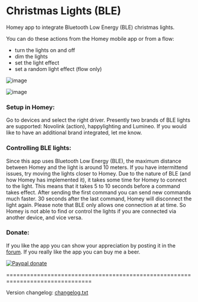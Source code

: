 # Christmas Lights (BLE) #

Homey app to integrate Bluetooth Low Energy (BLE) christmas lights.

You can do these actions from the Homey mobile app or from a flow:

* turn the lights on and off
* dim the lights
* set the light effect
* set a random light effect (flow only)

![image][mobile-card-image]


![image][flow-cards-image]

### Setup in Homey: ###
Go to devices and select the right driver. Presently two brands of BLE lights are supported: Novolink (action), happylighting and Lumineo. If you would like to have an additional brand integrated, let me know.

### Controlling BLE lights: ###
Since this app uses Bluetooth Low Energy (BLE), the maximum distance between Homey and the light is around 10 meters. If you have intermittend issues, try moving the lights closer to Homey. Due to the nature of BLE (and how Homey has implemented it), it takes some time for Homey to connect to the light. This means that it takes 5 to 10 seconds before a command takes effect. After sending the first command you can send new commands much faster. 30 seconds after the last command, Homey will disconnect the light again. Please note that BLE only allows one connection at at time. So Homey is not able to find or control the lights if you are connected via another device, and vice versa.

### Donate: ###
If you like the app you can show your appreciation by posting it in the [forum].
If you really like the app you can buy me a beer.

[![Paypal donate][pp-donate-image]][pp-donate-link]

===============================================================================

Version changelog: [changelog.txt]

[forum]: https://community.athom.com/t/4839
[pp-donate-link]: https://www.paypal.me/gruijter
[pp-donate-image]: https://www.paypalobjects.com/webstatic/en_US/i/btn/png/btn_donate_92x26.png
[mobile-card-image]: https://discourse-cdn-sjc1.com/business4/uploads/athom/original/2X/a/aa8d4a803e293d6df266c2c4a34564fe34973f42.png
[flow-cards-image]: https://discourse-cdn-sjc1.com/business4/uploads/athom/original/2X/e/e53333d69dd26c18e32cc77cf4ac69803893a97a.png
[changelog.txt]: https://github.com/gruijter/com.gruijter.clusterlights/blob/master/changelog.txt